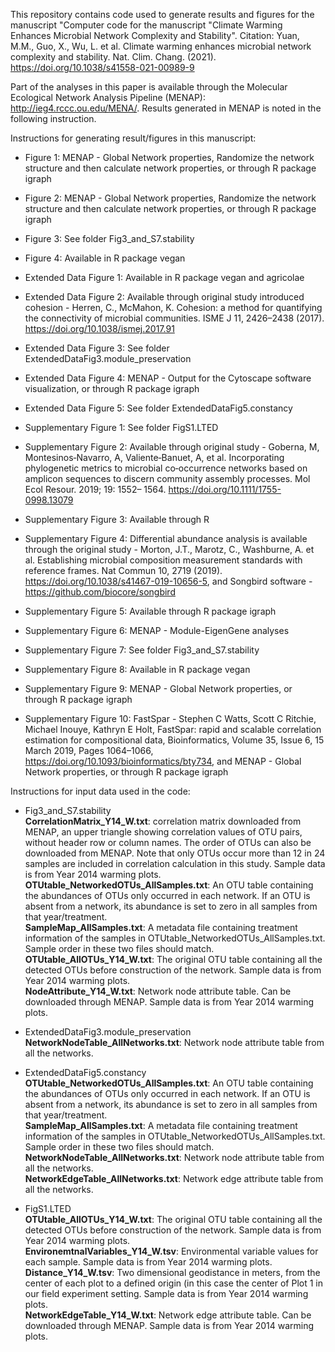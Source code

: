 This repository contains code used to generate results and figures for the manuscript "Computer code for the manuscript "Climate Warming Enhances Microbial Network Complexity and Stability".
Citation: Yuan, M.M., Guo, X., Wu, L. et al. Climate warming enhances microbial network complexity and stability. Nat. Clim. Chang. (2021). https://doi.org/10.1038/s41558-021-00989-9

Part of the analyses in this paper is available through the Molecular Ecological Network Analysis Pipeline (MENAP): http://ieg4.rccc.ou.edu/MENA/. Results generated in MENAP is noted in the following instruction.

Instructions for generating result/figures in this manuscript:

- Figure 1: MENAP - Global Network properties, Randomize the network structure and then calculate network properties, or through R package igraph
- Figure 2: MENAP - Global Network properties, Randomize the network structure and then calculate network properties, or through R package igraph
- Figure 3: See folder Fig3_and_S7.stability
- Figure 4: Available in R package vegan

- Extended Data Figure 1: Available in R package vegan and agricolae
- Extended Data Figure 2: Available through original study introduced cohesion - Herren, C., McMahon, K. Cohesion: a method for quantifying the connectivity of microbial communities. ISME J 11, 2426–2438 (2017). https://doi.org/10.1038/ismej.2017.91
- Extended Data Figure 3: See folder ExtendedDataFig3.module_preservation
- Extended Data Figure 4: MENAP - Output for the Cytoscape software visualization, or through R package igraph
- Extended Data Figure 5: See folder ExtendedDataFig5.constancy

- Supplementary Figure 1: See folder FigS1.LTED
- Supplementary Figure 2: Available through original study - Goberna, M, Montesinos‐Navarro, A, Valiente‐Banuet, A, et al. Incorporating phylogenetic metrics to microbial co‐occurrence networks based on amplicon sequences to discern community assembly processes. Mol Ecol Resour. 2019; 19: 1552– 1564. https://doi.org/10.1111/1755-0998.13079
- Supplementary Figure 3: Available through R
- Supplementary Figure 4: Differential abundance analysis is available through the original study - Morton, J.T., Marotz, C., Washburne, A. et al. Establishing microbial composition measurement standards with reference frames. Nat Commun 10, 2719 (2019). https://doi.org/10.1038/s41467-019-10656-5, and Songbird software - https://github.com/biocore/songbird
- Supplementary Figure 5: Available through R package igraph
- Supplementary Figure 6: MENAP - Module-EigenGene analyses
- Supplementary Figure 7: See folder Fig3_and_S7.stability
- Supplementary Figure 8: Available in R package vegan
- Supplementary Figure 9: MENAP - Global Network properties, or through R package igraph
- Supplementary Figure 10: FastSpar - Stephen C Watts, Scott C Ritchie, Michael Inouye, Kathryn E Holt, FastSpar: rapid and scalable correlation estimation for compositional data, Bioinformatics, Volume 35, Issue 6, 15 March 2019, Pages 1064–1066, https://doi.org/10.1093/bioinformatics/bty734, and MENAP - Global Network properties, or through R package igraph

Instructions for input data used in the code:

- Fig3_and_S7.stability  
<b>CorrelationMatrix_Y14_W.txt</b>: correlation matrix downloaded from MENAP, an upper triangle showing correlation values of OTU pairs, without header row or column names. The order of OTUs can also be downloaded from MENAP. Note that only OTUs occur more than 12 in 24 samples are included in correlation calculation in this study. Sample data is from Year 2014 warming plots.  
<b>OTUtable_NetworkedOTUs_AllSamples.txt</b>: An OTU table containing the abundances of OTUs only occurred in each network. If an OTU is absent from a network, its abundance is set to zero in all samples from that year/treatment.  
<b>SampleMap_AllSamples.txt</b>: A metadata file containing treatment information of the samples in OTUtable_NetworkedOTUs_AllSamples.txt. Sample order in these two files should match.  
<b>OTUtable_AllOTUs_Y14_W.txt</b>: The original OTU table containing all the detected OTUs before construction of the network. Sample data is from Year 2014 warming plots.  
<b>NodeAttribute_Y14_W.txt</b>: Network node attribute table. Can be downloaded through MENAP. Sample data is from Year 2014 warming plots.  

- ExtendedDataFig3.module_preservation  
<b>NetworkNodeTable_AllNetworks.txt</b>: Network node attribute table from all the networks.  

- ExtendedDataFig5.constancy  
<b>OTUtable_NetworkedOTUs_AllSamples.txt</b>: An OTU table containing the abundances of OTUs only occurred in each network. If an OTU is absent from a network, its abundance is set to zero in all samples from that year/treatment.  
<b>SampleMap_AllSamples.txt</b>: A metadata file containing treatment information of the samples in OTUtable_NetworkedOTUs_AllSamples.txt. Sample order in these two files should match.  
<b>NetworkNodeTable_AllNetworks.txt</b>: Network node attribute table from all the networks.  
<b>NetworkEdgeTable_AllNetworks.txt</b>: Network edge attribute table from all the networks.  

- FigS1.LTED  
<b>OTUtable_AllOTUs_Y14_W.txt</b>: The original OTU table containing all the detected OTUs before construction of the network. Sample data is from Year 2014 warming plots.  
<b>EnvironemtnalVariables_Y14_W.tsv</b>: Environmental variable values for each sample. Sample data is from Year 2014 warming plots.  
<b>Distance_Y14_W.tsv</b>: Two dimensional geodistance in meters, from the center of each plot to a defined origin (in this case the center of Plot 1 in our field experiment setting. Sample data is from Year 2014 warming plots.  
<b>NetworkEdgeTable_Y14_W.txt</b>: Network edge attribute table. Can be downloaded through MENAP. Sample data is from Year 2014 warming plots.  
